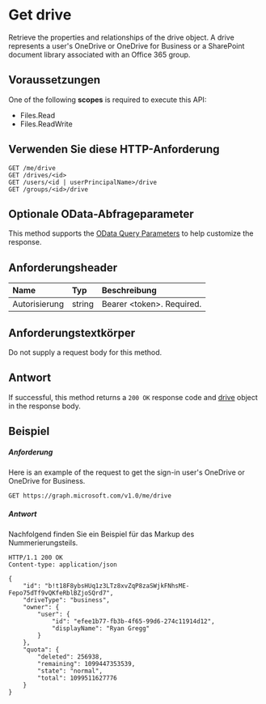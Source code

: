 # <a name="get-drive"></a>Get drive

Retrieve the properties and relationships of the drive object. A drive represents a user's OneDrive or OneDrive for Business or a SharePoint document library associated with an Office 365 group.

## <a name="prerequisites"></a>Voraussetzungen
One of the following **scopes** is required to execute this API:

  * Files.Read
  * Files.ReadWrite

## <a name="http-request"></a>Verwenden Sie diese HTTP-Anforderung
<!-- { "blockType": "ignored" } -->
```http
GET /me/drive
GET /drives/<id>
GET /users/<id | userPrincipalName>/drive
GET /groups/<id>/drive
```

## <a name="optional-query-parameters"></a>Optionale OData-Abfrageparameter
This method supports the [OData Query Parameters](http://graph.microsoft.io/docs/overview/query_parameters) to help customize the response.

## <a name="request-headers"></a>Anforderungsheader

| Name          | Typ   | Beschreibung                 |
|:--------------|:-------|:----------------------------|
| Autorisierung | string | Bearer \<token\>. Required. |


## <a name="request-body"></a>Anforderungstextkörper
Do not supply a request body for this method.

## <a name="response"></a>Antwort
If successful, this method returns a `200 OK` response code and [drive](../resources/drive.md) object in the response body.

## <a name="example"></a>Beispiel

##### <a name="request"></a>Anforderung

Here is an example of the request to get the sign-in user's OneDrive or OneDrive for Business.

<!-- {
  "blockType": "request",
  "name": "get_drive"
}-->
```http
GET https://graph.microsoft.com/v1.0/me/drive
```
##### <a name="response"></a>Antwort
Nachfolgend finden Sie ein Beispiel für das Markup des Nummerierungsteils.
<!-- {
  "blockType": "response",
  "truncated": true,
  "@odata.type": "microsoft.graph.drive"
} -->
```http
HTTP/1.1 200 OK
Content-type: application/json

{
    "id": "b!t18F8ybsHUq1z3LTz8xvZqP8zaSWjkFNhsME-Fepo75dTf9vQKfeRblBZjoSQrd7",
    "driveType": "business",    
    "owner": {
        "user": {
            "id": "efee1b77-fb3b-4f65-99d6-274c11914d12",
            "displayName": "Ryan Gregg"
        }
    },
    "quota": {
        "deleted": 256938,
        "remaining": 1099447353539,
        "state": "normal",
        "total": 1099511627776
    }
}
```

<!-- uuid: 8fcb5dbc-d5aa-4681-8e31-b001d5168d79
2015-10-25 14:57:30 UTC -->
<!-- {
  "type": "#page.annotation",
  "description": "Get metadata for a OneDrive, OneDrive for Business, or Office 365 group drive",
  "keywords": "drive,onedrive,default drive,group drive",
  "section": "documentation",
  "tocPath": "OneDrive/Drive/Get Drive"
}-->
